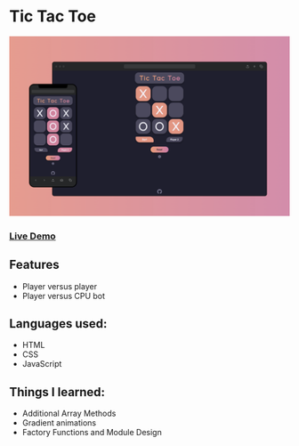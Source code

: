 # Tic Tac Toe

![app-picture](https://github.com/bartbzd/tic-tac-toe/blob/main/img/pic.png)
 
### [Live Demo](https://bartbzd.github.io/tic-tac-toe/)

## Features

- Player versus player
- Player versus CPU bot

## Languages used:

- HTML
- CSS
- JavaScript

## Things I learned:

- Additional Array Methods
- Gradient animations
- Factory Functions and Module Design
